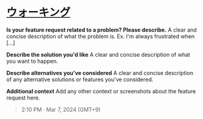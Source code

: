 # [ウォーキング](https://github.com/noraworld/github-actions-sandbox/issues/154)

**Is your feature request related to a problem? Please describe.**
A clear and concise description of what the problem is. Ex. I'm always frustrated when [...]

**Describe the solution you'd like**
A clear and concise description of what you want to happen.

**Describe alternatives you've considered**
A clear and concise description of any alternative solutions or features you've considered.

**Additional context**
Add any other context or screenshots about the feature request here.

> 2:10 PM · Mar 7, 2024 (GMT+9)
